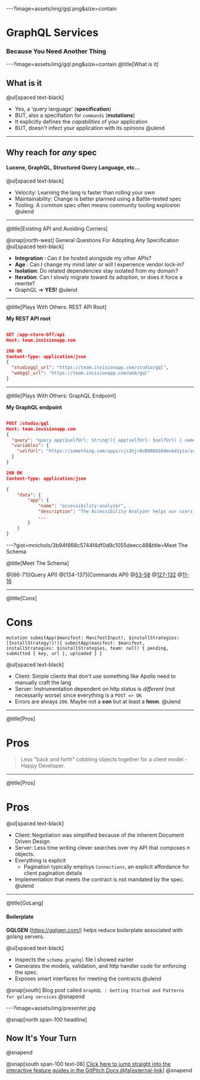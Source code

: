 ---?image=assets/img/gql.png&size=contain
# GraphQL Services
### Because You Need Another Thing

---?image=assets/img/gql.png&size=contain
@title[What is it]

## What is it

@ul[spaced text-black]
- Yes, a 'query language' (**specification**)
- BUT, also a specifiation for `commands` (**mutations**)
- It explicitly defines the _capabilities_ of your application
- BUT, doesn't infect your application with its opinions
@ulend

---

## Why reach for _any_ spec

#### Lucene, GraphQL, Structured Query Language, etc...

@ul[spaced text-black]
- Velocity: Learning the lang is faster than rolling your own
- Maintainability: Change is better planned using a Battle-tested spec
- Tooling: A common spec often means community tooling explosion
@ulend

---

@title[Existing API and Avoiding Corners]

@snap[north-west]
General Questions For Adopting Any Specification
@ul[spaced text-black]
- **Integration** : Can it be hosted alongside my other APIs?
- **Age** : Can I change my mind later or will I experience vendor lock-in?
- **Isolation**: Do related dependencies stay isolated from my domain?
- **Iteration**: Can I slowly migrate toward its adoption, or does it force a rewrite?
- GraphQL => **YES!**
@ulend

---

@title[Plays With Others: REST API Root]

**My REST API root**

```json

GET /app-store-bff/api
Host: team.invisionapp.com

200 OK
Content-Type: application/json
{
  "studiogql_url": "https://team.invisionapp.com/studio/gql",
  "webgql_url": "https://team.invisionapp.com/web/gql"
}

```

---
@title[Plays With Others: GraphQL Endpoint]

**My GraphQL endpoint**

```json

POST /studio/gql
Host: team.invisionapp.com
{
  "query": "query app($selfUrl: String!){ app(selfUrl: $selfUrl) { name, description} }",
  "variables": {
    "selfUrl": "https://something.com/apps/cjs3hjr8o00080169mv6d1yin/accessibility-analyzer/0.4.0"
  }
}

200 OK
Content-Type: application/json

{
    "data": {
        "app": {
            "name": "accessibility-analyzer",
            "description": "The Accessibility Analyzer helps our users design accessible products by analyzing a Studio file to see if it meets W3C accessibility guidelines. A11y Analyzer currently checks contrast ratios between text and backgrounds, minimum text sizes, and minimum line heights.",
            ...
        }
    }
}

```

---?gist=mnichols/3b94f868c5744f4df0d9c1055deecc48&title=Meet The Schema

@title[Meet The Schema]

@[66-71](Query API)
@[134-137](Commands API)
@[53-58](Types)
@[127-132](Inputs)
@[11-16](Enums)

---

@title[Cons]

# Cons

```
mutation submitApp($manifest: ManifestInput!, $installStrategies: [InstallStrategy!]!){ submitApp(manifest: $manifest, installStrategies: $installStrategies, team: null) { pending, submitted { key, url }, uploaded } }
```

@ul[spaced text-black]
- Client: Simple clients that don't use something like Apollo need to manually craft the lang
- Server: Instrumentation dependent on http status is _different_ (not necessarily worse) since everything is a `POST => OK`
- Errors are always `200`. Maybe not a **con** but at least a **hmm**.
@ulend

---

@title[Pros]

# Pros

> Less "back and forth" cobbling objects together for a client model - Happy Developer.

---

@title[Pros]
# Pros

@ul[spaced text-black]
- Client: Negotiation was simplified because of the inherent Document Driven Design
- Server: Less time writing clever searches over my API that composes _n_ objects.
- Everything is explicit
  - Pagination typically employs `Connections`, an explicit affordance for client pagination details
- Implementation that meets the contract is not mandated by the spec.
@ulend

---

@title[GoLang]

#### Boilerplate

**GQLGEN** (https://gqlgen.com/) helps reduce boilerplate associated with golang servers.

@ul[spaced text-black]
- Inspects the `schema.graphql` file I showed earlier
- Generates the models, validation, and http handler code for enforcing the spec.
- Exposes smart interfaces for meeting the contracts
@ulend

@snap[south]
Blog post called `GraphQL : Getting Started and Patterns for golang services`
@snapend

---?image=assets/img/presenter.jpg

@snap[north span-100 headline]
## Now It's Your Turn
@snapend

@snap[south span-100 text-06]
[Click here to jump straight into the interactive feature guides in the GitPitch Docs @fa[external-link]](https://gitpitch.com/docs/getting-started/tutorial/)
@snapend
